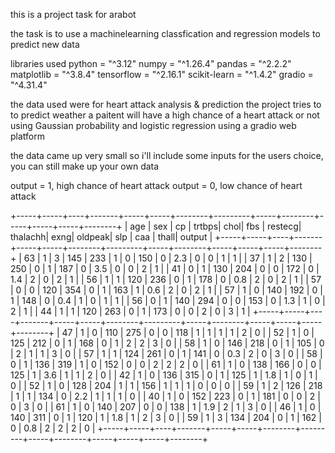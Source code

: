 this is a project task for arabot

the task is to use a machinelearning classfication and regression models to predict new data

libraries used
python = "^3.12"
numpy = "^1.26.4"
pandas = "^2.2.2"
matplotlib = "^3.8.4"
tensorflow = "^2.16.1"
scikit-learn = "^1.4.2"
gradio = "^4.31.4"


the data used were for heart attack analysis & prediction
the project tries to to predict weather a paitent will have a high chance of a heart attack or not using Gaussian probability and logistic regression
using a gradio web platform

the data came up very small so i'll include some inputs for the users choice, you can still make up your own data

output = 1, high chance of heart attack
output = 0, low chance of heart attack

+-----+-----+----+-------+-----+-----+--------+---------+-----+--------+-----+-----+-----+--------+
| age | sex | cp | trtbps| chol| fbs | restecg| thalachh| exng| oldpeak| slp | caa | thall| output |
+-----+-----+----+-------+-----+-----+--------+---------+-----+--------+-----+-----+-----+--------+
|  63 |  1  |  3 |   145 | 233 |  1  |    0   |   150   |  0  |   2.3  |  0  |  0  |  1  |    1   |
|  37 |  1  |  2 |   130 | 250 |  0  |    1   |   187   |  0  |   3.5  |  0  |  0  |  2  |    1   |
|  41 |  0  |  1 |   130 | 204 |  0  |    0   |   172   |  0  |   1.4  |  2  |  0  |  2  |    1   |
|  56 |  1  |  1 |   120 | 236 |  0  |    1   |   178   |  0  |   0.8  |  2  |  0  |  2  |    1   |
|  57 |  0  |  0 |   120 | 354 |  0  |    1   |   163   |  1  |   0.6  |  2  |  0  |  2  |    1   |
|  57 |  1  |  0 |   140 | 192 |  0  |    1   |   148   |  0  |   0.4  |  1  |  0  |  1  |    1   |
|  56 |  0  |  1 |   140 | 294 |  0  |    0   |   153   |  0  |   1.3  |  1  |  0  |  2  |    1   |
|  44 |  1  |  1 |   120 | 263 |  0  |    1   |   173   |  0  |   0    |  2  |  0  |  3  |    1   |
+-----+-----+----+-------+-----+-----+--------+---------+-----+--------+-----+-----+-----+--------+
|  47 |  1  |  0 |   110 | 275 |  0  |    0   |   118   |  1  |   1    |  1  |  1  |  2  |    0   |
|  52 |  1  |  0 |   125 | 212 |  0  |    1   |   168   |  0  |   1    |  2  |  2  |  3  |    0   |
|  58 |  1  |  0 |   146 | 218 |  0  |    1   |   105   |  0  |   2    |  1  |  1  |  3  |    0   |
|  57 |  1  |  1 |   124 | 261 |  0  |    1   |   141   |  0  |   0.3  |  2  |  0  |  3  |    0   |
|  58 |  0  |  1 |   136 | 319 |  1  |    0   |   152   |  0  |   0    |  2  |  2  |  2  |    0   |
|  61 |  1  |  0 |   138 | 166 |  0  |    0   |   125   |  1  |   3.6  |  1  |  1  |  2  |    0   |
|  42 |  1  |  0 |   136 | 315 |  0  |    1   |   125   |  1  |   1.8  |  1  |  0  |  1  |    0   |
|  52 |  1  |  0 |   128 | 204 |  1  |    1   |   156   |  1  |   1    |  1  |  0  |  0  |    0   |
|  59 |  1  |  2 |   126 | 218 |  1  |    1   |   134   |  0  |   2.2  |  1  |  1  |  1  |    0   |
|  40 |  1  |  0 |   152 | 223 |  0  |    1   |   181   |  0  |   0    |  2  |  0  |  3  |    0   |
|  61 |  1  |  0 |   140 | 207 |  0  |    0   |   138   |  1  |   1.9  |  2  |  1  |  3  |    0   |
|  46 |  1  |  0 |   140 | 311 |  0  |    1   |   120   |  1  |   1.8  |  1  |  2  |  3  |    0   |
|  59 |  1  |  3 |   134 | 204 |  0  |    1   |   162   |  0  |   0.8  |  2  |  2  |  2  |    0   |
+-----+-----+----+-------+-----+-----+--------+---------+-----+--------+-----+-----+-----+--------+












